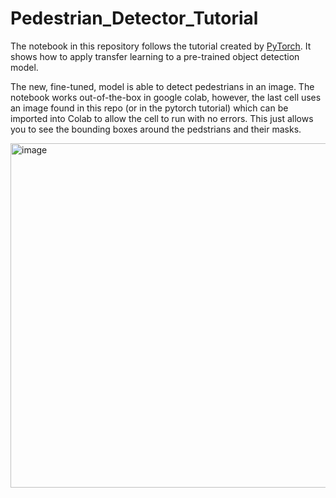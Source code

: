 # Pedestrian_Detector_Tutorial

The notebook in this repository follows the tutorial created by [PyTorch](https://pytorch.org/tutorials/intermediate/torchvision_tutorial.html).
It shows how to apply transfer learning to a pre-trained object detection model.

The new, fine-tuned, model is able to detect pedestrians in an image. The notebook works out-of-the-box in google colab, however, the last cell uses an image found in this repo (or in the pytorch tutorial) which can be imported into Colab to allow the cell to run with no errors. This just allows you to see the bounding boxes around the pedstrians and their masks.

<img width="551" alt="image" src="https://github.com/jspooons/Pedestrian_Detector_Tutorial/assets/25199093/9cb23858-ad5d-4db1-9551-0606bd870f14">

